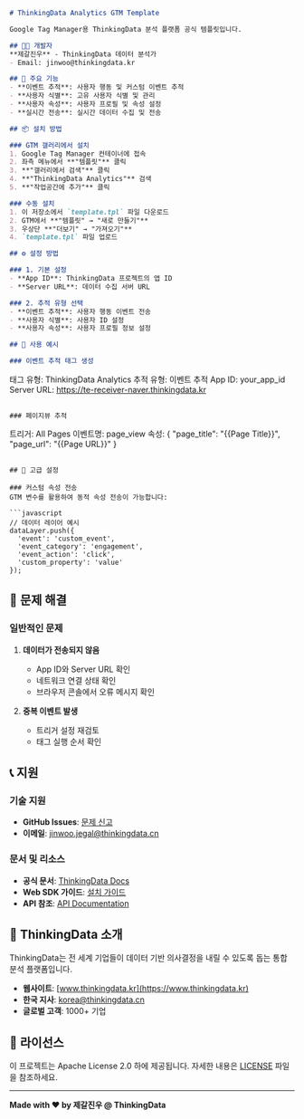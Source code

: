 ```markdown
# ThinkingData Analytics GTM Template

Google Tag Manager용 ThinkingData 분석 플랫폼 공식 템플릿입니다.

## 👨‍💻 개발자
**제갈진우** - ThinkingData 데이터 분석가
- Email: jinwoo@thinkingdata.kr

## 🚀 주요 기능
- **이벤트 추적**: 사용자 행동 및 커스텀 이벤트 추적
- **사용자 식별**: 고유 사용자 식별 및 관리
- **사용자 속성**: 사용자 프로필 및 속성 설정
- **실시간 전송**: 실시간 데이터 수집 및 전송

## 📦 설치 방법

### GTM 갤러리에서 설치
1. Google Tag Manager 컨테이너에 접속
2. 좌측 메뉴에서 **"템플릿"** 클릭
3. **"갤러리에서 검색"** 클릭
4. **"ThinkingData Analytics"** 검색
5. **"작업공간에 추가"** 클릭

### 수동 설치
1. 이 저장소에서 `template.tpl` 파일 다운로드
2. GTM에서 **"템플릿" → "새로 만들기"**
3. 우상단 **"더보기" → "가져오기"**
4. `template.tpl` 파일 업로드

## ⚙️ 설정 방법

### 1. 기본 설정
- **App ID**: ThinkingData 프로젝트의 앱 ID
- **Server URL**: 데이터 수집 서버 URL

### 2. 추적 유형 선택
- **이벤트 추적**: 사용자 행동 이벤트 전송
- **사용자 식별**: 사용자 ID 설정
- **사용자 속성**: 사용자 프로필 정보 설정

## 📖 사용 예시

### 이벤트 추적 태그 생성
```
태그 유형: ThinkingData Analytics
추적 유형: 이벤트 추적
App ID: your_app_id
Server URL: https://te-receiver-naver.thinkingdata.kr
```

### 페이지뷰 추적
```
트리거: All Pages
이벤트명: page_view
속성: {
  "page_title": "{{Page Title}}",
  "page_url": "{{Page URL}}"
}
```

## 🔧 고급 설정

### 커스텀 속성 전송
GTM 변수를 활용하여 동적 속성 전송이 가능합니다:

```javascript
// 데이터 레이어 예시
dataLayer.push({
  'event': 'custom_event',
  'event_category': 'engagement',
  'event_action': 'click',
  'custom_property': 'value'
});
```

## 🐛 문제 해결

### 일반적인 문제
1. **데이터가 전송되지 않음**
   - App ID와 Server URL 확인
   - 네트워크 연결 상태 확인
   - 브라우저 콘솔에서 오류 메시지 확인

2. **중복 이벤트 발생**
   - 트리거 설정 재검토
   - 태그 실행 순서 확인

## 📞 지원

### 기술 지원
- **GitHub Issues**: [문제 신고](https://github.com/jegalginwoo/thinkingdata-gtm-template/issues)
- **이메일**: jinwoo.jegal@thinkingdata.cn

### 문서 및 리소스
- **공식 문서**: [ThinkingData Docs](https://docs-v2.thinkingdata.kr/?version=latest&lan=ko-KR&code=installation_menu&anchorId=)
- **Web SDK 가이드**: [설치 가이드](https://docs-v2.thinkingdata.kr/?version=latest&lan=ko-KR&code=javascript_sdk_installation&anchorId=)
- **API 참조**: [API Documentation](https://docs-v2.thinkingdata.kr/?version=latest&lan=ko-KR&code=open_api&anchorId=)

## 🏢 ThinkingData 소개

ThinkingData는 전 세계 기업들이 데이터 기반 의사결정을 내릴 수 있도록 돕는 통합 분석 플랫폼입니다.

- **웹사이트**: [www.thinkingdata.kr](https://www.thinkingdata.kr)
- **한국 지사**: korea@thinkingdata.cn
- **글로벌 고객**: 1000+ 기업

## 📄 라이선스

이 프로젝트는 Apache License 2.0 하에 제공됩니다. 자세한 내용은 [LICENSE](LICENSE) 파일을 참조하세요.

---

**Made with ❤️ by 제갈진우 @ ThinkingData**
```
